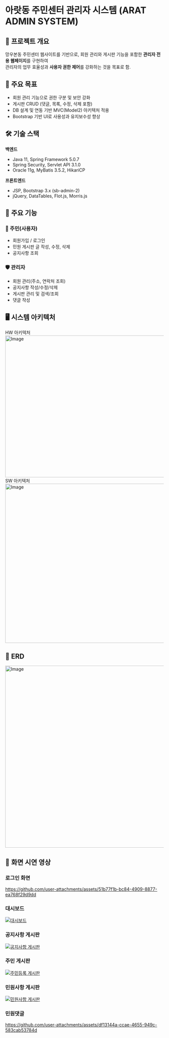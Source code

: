 # 아랏동 주민센터 관리자 시스템 (ARAT ADMIN SYSTEM)

## 📌 프로젝트 개요
망우본동 주민센터 웹사이트를 기반으로,
회원 관리와 게시판 기능을 포함한 **관리자 전용 웹페이지**를 구현하여  
관리자의 업무 효율성과 **사용자 권한 제어**를 강화하는 것을 목표로 함.

## 🎯 주요 목표
- 회원 관리 기능으로 권한 구분 및 보안 강화
- 게시판 CRUD (댓글, 목록, 수정, 삭제 포함)
- DB 설계 및 연동 기반 MVC(Model2) 아키텍처 적용
- Bootstrap 기반 UI로 사용성과 유지보수성 향상

## 🛠 기술 스택
**백엔드**
- Java 11, Spring Framework 5.0.7
- Spring Security, Servlet API 3.1.0
- Oracle 11g, MyBatis 3.5.2, HikariCP

**프론트엔드**
- JSP, Bootstrap 3.x (sb-admin-2)
- jQuery, DataTables, Flot.js, Morris.js

## 📂 주요 기능
### 👤 주민(사용자)
- 회원가입 / 로그인
- 민원 게시판 글 작성, 수정, 삭제
- 공지사항 조회

### 🛡 관리자
- 회원 관리(주소, 연락처 조회)
- 공지사항 작성/수정/삭제
- 게시판 관리 및 검색/조회
- 댓글 작성

## 🖥 시스템 아키텍처
HW 아키텍처
<img width="1222" height="450" alt="Image" src="https://github.com/user-attachments/assets/a76795b8-7fda-43db-bf60-b7119dffe031" />
SW 아키텍처
<img width="1244" height="505" alt="Image" src="https://github.com/user-attachments/assets/4b087b13-841f-4eaa-afb2-990f01547bae" />
## 📌 ERD
<img width="1290" height="577" alt="Image" src="https://github.com/user-attachments/assets/a8389c63-d573-4ca6-842f-203ce3a3ac68" />

## 📸 화면 시연 영상
### 로그인 화면
https://github.com/user-attachments/assets/51b77f1b-bc84-4909-8877-ea768f29d9dd

### 대시보드
[![대시보드](docs/dashboard.png)](https://github.com/user-attachments/assets/62cca102-6c19-4c52-8684-2e361ae2a519)

### 공지사항 게시판
[![공지사항 게시판](docs/notice_board.png)](https://github.com/user-attachments/assets/b786b72b-da08-4af3-95b0-346202f70a2b)

### 주민 게시판
[![주민등록 게시판](docs/resident_board.png)](https://github.com/user-attachments/assets/1f5c7797-f314-45ff-b10a-459505a43788)

### 민원사항 게시판
[![민원사항 게시판](docs/complaint_board.png)](https://github.com/user-attachments/assets/6aa21b01-93e4-4471-b6fe-44d8e7b04886)

### 민원댓글 
https://github.com/user-attachments/assets/df13144a-ccae-4655-949c-583cab53784d
